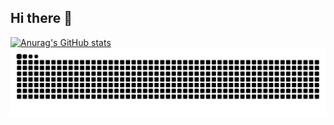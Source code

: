 ## Hi there 👋
[![Anurag's GitHub stats](https://github-readme-stats.vercel.app/api?username=Cyrus-Hao)](https://github.com/anuraghazra/github-readme-stats)
![](https://raw.githubusercontent.com/Cyrus-Hao/Cyrus-Hao/refs/heads/output/github-contribution-grid-snake.svg)
<!--
**Cyrus-Hao/Cyrus-Hao** is a ✨ _special_ ✨ repository because its `README.md` (this file) appears on your GitHub profile.

Here are some ideas to get you started:

- 🔭 I’m currently working on ...
- 🌱 I’m currently learning ...
- 👯 I’m looking to collaborate on ...
- 🤔 I’m looking for help with ...
- 💬 Ask me about ...
- 📫 How to reach me: ...
- 😄 Pronouns: ...
- ⚡ Fun fact: ...
-->
